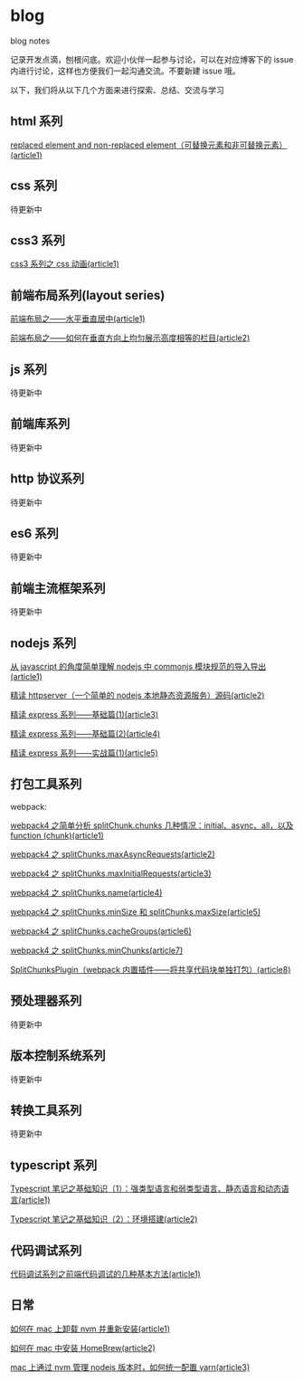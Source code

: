 # blog

blog notes

记录开发点滴，刨根问底。欢迎小伙伴一起参与讨论，可以在对应博客下的 issue 内进行讨论，这样也方便我们一起沟通交流。不要新建 issue 哦。

以下，我们将从以下几个方面来进行探索、总结、交流与学习

## html 系列

[replaced element and non-replaced element（可替换元素和非可替换元素）(article1)](https://github.com/yaodebian/blog/issues/8)

## css 系列

待更新中

## css3 系列

[css3 系列之 css 动画(article1)](https://github.com/yaodebian/blog/issues/1)

## 前端布局系列(layout series)

[前端布局之——水平垂直居中(article1)](https://github.com/yaodebian/blog/issues/3)

[前端布局之——如何在垂直方向上均匀展示高度相等的栏目(article2)](https://github.com/yaodebian/blog/issues/4)

## js 系列

待更新中

## 前端库系列

待更新中

## http 协议系列

待更新中

## es6 系列

待更新中

## 前端主流框架系列

待更新中

## nodejs 系列

[从 javascript 的角度简单理解 nodejs 中 commonjs 模块规范的导入导出(article1)](https://github.com/yaodebian/blog/issues/19)

[精读 httpserver（一个简单的 nodejs 本地静态资源服务）源码(article2)](https://github.com/yaodebian/blog/issues/20)

[精读 express 系列——基础篇(1)(article3)](https://github.com/yaodebian/blog/issues/21)

[精读 express 系列——基础篇(2)(article4)](https://github.com/yaodebian/blog/issues/22)

[精读 express 系列——实战篇(1)(article5)](https://github.com/yaodebian/blog/issues/23)

## 打包工具系列

webpack:

[webpack4 之简单分析 splitChunk.chunks 几种情况：initial、async、all，以及 function (chunk)(article1)](https://github.com/yaodebian/blog/issues/9)

[webpack4 之 splitChunks.maxAsyncRequests(article2)](https://github.com/yaodebian/blog/issues/10)

[webpack4 之 splitChunks.maxInitialRequests(article3)](https://github.com/yaodebian/blog/issues/11)

[webpack4 之 splitChunks.name(article4)](https://github.com/yaodebian/blog/issues/12)

[webpack4 之 splitChunks.minSize 和 splitChunks.maxSize(article5)](https://github.com/yaodebian/blog/issues/13)

[webpack4 之 splitChunks.cacheGroups(article6)](https://github.com/yaodebian/blog/issues/14)

[webpack4 之 splitChunks.minChunks(article7)](https://github.com/yaodebian/blog/issues/15)

[SplitChunksPlugin（webpack 内置插件——将共享代码块单独打包）(article8)](https://github.com/yaodebian/blog/issues/16)

## 预处理器系列

待更新中

## 版本控制系统系列

待更新中

## 转换工具系列

待更新中

## typescript 系列

[Typescript 笔记之基础知识（1）：强类型语言和弱类型语言、静态语言和动态语言(article1)](https://github.com/yaodebian/blog/issues/17)

[Typescript 笔记之基础知识（2）：环境搭建(article2)](https://github.com/yaodebian/blog/issues/18)

## 代码调试系列

[代码调试系列之前端代码调试的几种基本方法(article1)](https://github.com/yaodebian/blog/issues/2)

## 日常

[如何在 mac 上卸载 nvm 并重新安装(article1)](https://github.com/yaodebian/blog/issues/5)

[如何在 mac 中安装 HomeBrew(article2)](https://github.com/yaodebian/blog/issues/6)

[mac 上通过 nvm 管理 nodejs 版本时，如何统一配置 yarn(article3)](https://github.com/yaodebian/blog/issues/7)
